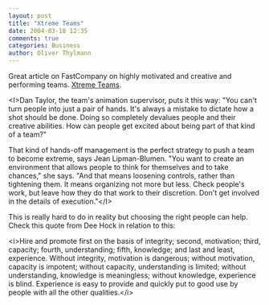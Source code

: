 ```yaml
---
layout: post
title: "Xtreme Teams"
date: 2004-03-18 12:35
comments: true
categories: Business
author: Oliver Thylmann
---
```



Great article on FastCompany on highly motivated and creative and performing teams. [Xtreme Teams](http://www.fastcompany.com/magazine/29/teams.html).

&lt;I&gt;Dan Taylor, the team's animation supervisor, puts it this way: &quot;You can't turn people into just a pair of hands. It's always a mistake to dictate how a shot should be done. Doing so completely devalues people and their creative abilities. How can people get excited about being part of that kind of a team?&quot;

That kind of hands-off management is the perfect strategy to push a team to become extreme, says Jean Lipman-Blumen. &quot;You want to create an environment that allows people to think for themselves and to take chances,&quot; she says. &quot;And that means loosening controls, rather than tightening them. It means organizing not more but less. Check people's work, but leave how they do that work to their discretion. Don't get involved in the details of execution.&quot;&lt;/I&gt;

This is really hard to do in reality but choosing the right people can help. Check this quote from Dee Hock in relation to this:

&lt;i&gt;Hire and promote first on the basis of integrity; second, motivation; third, capacity; fourth, understanding; fifth, knowledge; and last and least, experience. Without integrity, motivation is dangerous; without motivation, capacity is impotent; without capacity, understanding is limited; without understanding, knowledge is meaningless; without knowledge, experience is blind. Experience is easy to provide and quickly put to good use by people with all the other qualities.&lt;/i&gt;

